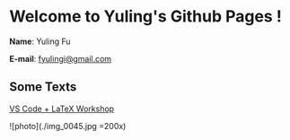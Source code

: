 # Welcome to Yuling's Github Pages !

**Name**: Yuling Fu

**E-mail**: fyulingi@gmail.com


## Some Texts

[VS Code + LaTeX Workshop](./VS_Code+LaTeX_Workshop.html)

![photo](./img_0045.jpg =200x)
